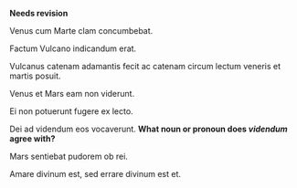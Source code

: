 **Needs revision**

Venus cum Marte clam concumbebat.

Factum Vulcano indicandum erat.

Vulcanus catenam adamantis fecit ac catenam circum lectum veneris et martis posuit. 

Venus et Mars eam non viderunt. 

Ei non potuerunt fugere ex lecto.

Dei ad videndum eos vocaverunt. **What noun or pronoun does *videndum* agree with?**

Mars sentiebat pudorem ob rei.

Amare divinum est, sed errare divinum est et.
